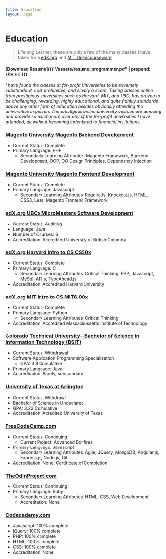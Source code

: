 ```yaml
---
title: Education
layout: page
---
```


# Education

> Lifelong Learner, these are only a few of the many classes I have taken from [edX.org](https://edX.org) and [MIT Opencourseware](https://ocw.mit.edu/index.htm)

#### [Download Resume]({{ '/assets/resume_programmer.pdf' | prepend: site.url }})

*I have found the classes at for-profit Universities to be extremely substandard, cost prohibitive, and simply a scam. Taking classes online from prestigious universities such as Harvard, MIT, and UBC, has proven to be challenging, rewarding, highly educational, and quite frankly standards above any other form of education besides obviously attending the universities in person.  The prestigous online university courses are amazing and provide so much more over any of the for-profit universities I have attended, all without becoming indentured to financial institutions.*

### [Magento University Magento Backend Development](https://u.magento.com/)

* Current Status: Complete
* Primary Language: PHP
    * Secondarly Learning Attributes: Magento Framework, Backend Development, OOP, OO Design Principles, Dependancy Injection

### [Magento University Magento Frontend Development](https://u.magento.com/)

* Current Status: Complete
* Primary Language: Javascript
    * Secondary Learning Attributes: RequireJs, Knockout.js, HTML, CSS3, Less, Magento Frontend Framework

### [edX.org UBCx MicroMasters Software Development](https://www.edx.org/micromasters/software-development)

* Current Status: Auditing
* Language: Java 
* Number of Courses: 6
* Accreditation: Accredited University of British Columbia

### [edX.org Harvard Intro to CS CS50x](http://edx.org)

* Current Status: Complete 
* Primary Language: C
  * Secondary Learning Attributes: Critical Thinking, PHP, Javascript, MySql, API's, TypeAhead.js
* Accreditation: Accredited Harvard University

### [edX.org MIT Intro to CS MIT6.00x](http://edx.org)

* Current Status: Complete
* Primary Language: Python
    * Secondary Learning Attributes: Critical Thinking
* Accreditation: Accredited Massachussetts Institute of Technology

### [Colorado Technical University--Bachelor of Science in Information Technology (BSIT)](http://www.coloradotech.edu)

* Current Status: Withdrawal
* Software Application Programming Specialization
  * GPA: 3.8 Cumulative
* Primary Language: Java
* Accreditation: Barely, substandard

### [University of Texas at Arlington](http://uta.edu)

* Current Status: Withdrawl
* Bachelor of Science in Undeclared
* GPA: 3.22 Cumulative
* Accreditation: Acredited University of Texas

### [FreeCodeCamp.com](http://www.freecodecamp.com/dfordz)

* Current Status: Continuing 
    * Current Project: Advanced Bonfires
* Primary Language: Javascript
  * Secondary Learning Attributes: Agile, JQuery, MongoDB, Angular.js, Express.js, Node.js, Git
* Accreditation: None, Certificate of Completion

### [TheOdinProject.com](http://theodinproject.com)

* Current Status: Continuing
* Primary Language: Ruby
    * Secondary Learning Attributes: HTML, CSS, Web Development
    * Accretitation: None

### [Codecademy.com](http://codecademy.com)

* Javascript: 100% complete
* jQuery: 100% complete
* PHP: 100% complete
* HTML: 100% complete
* CSS: 100% complete
* Accreditation: None

